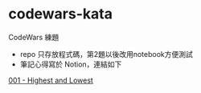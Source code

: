 # codewars-kata
CodeWars 練題
 - repo 只存放程式碼，第2題以後改用notebook方便測試
 - 筆記心得寫於 Notion，連結如下

[001 - Highest and Lowest](https://www.notion.so/001-Highest-and-Lowest-8473df326c5c470c9e147dcc9039ff16)